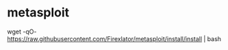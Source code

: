 # metasploit

wget -qO- https://raw.githubusercontent.com/Firexlator/metasploit/install/install | bash

